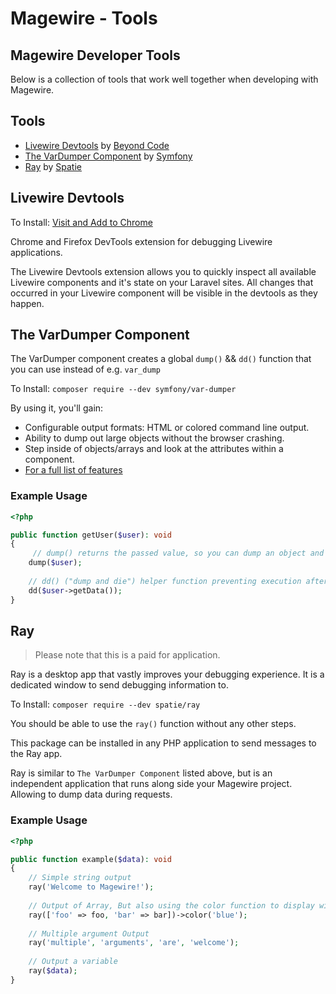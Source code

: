 # Magewire - Tools

## Magewire Developer Tools
Below is a collection of tools that work well together when developing with Magewire.

## Tools
- [Livewire Devtools](https://chromewebstore.google.com/detail/livewire-devtools/dnociedgpnpfnbkafoiilldfhpcjmikd) by [Beyond Code](https://beyondco.de/)
- [The VarDumper Component](https://symfony.com/doc/current/components/var_dumper.html) by [Symfony](https://symfony.com/)
- [Ray](https://spatie.be/docs/ray/v1/introduction) by [Spatie](https://spatie.be/)

## Livewire Devtools
To Install: [Visit and Add to Chrome](https://chrome.google.com/webstore/detail/livewire-devtools/ahcmcdmhdcgbpklkdhpejphjekpmhkll)

Chrome and Firefox DevTools extension for debugging Livewire applications.

The Livewire Devtools extension allows you to quickly inspect all available Livewire components and it's state on your Laravel sites. All changes that occurred in your Livewire component will be visible in the devtools as they happen.

## The VarDumper Component
The VarDumper component creates a global `dump()` && `dd()` function that you can use instead of e.g. `var_dump`

To Install: 
```composer require --dev symfony/var-dumper```

By using it, you'll gain:

- Configurable output formats: HTML or colored command line output.
- Ability to dump out large objects without the browser crashing. 
- Step inside of objects/arrays and look at the attributes within a component.
- [For a full list of features]('https://symfony.com/doc/current/components/var_dumper.html')

### Example Usage
```php
<?php

public function getUser($user): void
{
     // dump() returns the passed value, so you can dump an object and keep using it.
    dump($user);
    
    // dd() ("dump and die") helper function preventing execution after the following code.
    dd($user->getData());   
}
```

## Ray
> Please note that this is a paid for application.

Ray is a desktop app that vastly improves your debugging experience. It is a dedicated window to send debugging information to.

To Install:
```composer require --dev spatie/ray```

You should be able to use the `ray()` function without any other steps.

This package can be installed in any PHP application to send messages to the Ray app.

Ray is similar to `The VarDumper Component` listed above, but is an independent application that runs along side your Magewire project.
Allowing to dump data during requests. 

### Example Usage
```php
<?php

public function example($data): void
{
    // Simple string output
    ray('Welcome to Magewire!');
    
    // Output of Array, But also using the color function to display with a blue tag
    ray(['foo' => foo, 'bar' => bar])->color('blue');
    
    // Multiple argument Output
    ray('multiple', 'arguments', 'are', 'welcome');
    
    // Output a variable
    ray($data);
}
```




